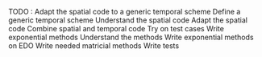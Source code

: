 TODO :
	Adapt the spatial code to a generic temporal scheme
		Define a generic temporal scheme
		Understand the spatial code
		Adapt the spatial code
		Combine spatial and temporal code
		Try on test cases
	Write exponential methods
		Understand the methods
		Write exponential methods on EDO
			Write needed matricial methods
			Write tests
